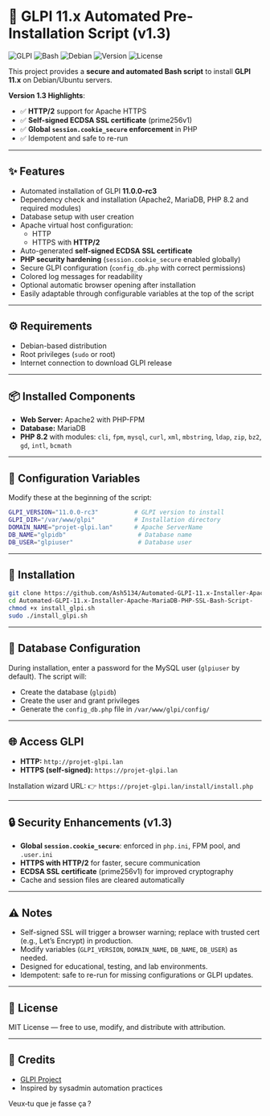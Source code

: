 # 🚀 GLPI 11.x Automated Pre-Installation Script (v1.3)

![GLPI](https://upload.wikimedia.org/wikipedia/commons/thumb/f/f0/GLPI_Logo.svg/320px-GLPI_Logo.svg.png)
![Bash](https://img.shields.io/badge/Script-Bash-green)
![Debian](https://img.shields.io/badge/OS-Debian%2FUbuntu-blue)
![Version](https://img.shields.io/badge/Version-1.3-orange)
![License](https://img.shields.io/badge/License-MIT-lightgrey)

This project provides a **secure and automated Bash script** to install **GLPI 11.x** on Debian/Ubuntu servers.  

**Version 1.3 Highlights**:  
- ✅ **HTTP/2** support for Apache HTTPS  
- ✅ **Self-signed ECDSA SSL certificate** (prime256v1)  
- ✅ **Global `session.cookie_secure` enforcement** in PHP  
- ✅ Idempotent and safe to re-run  

---

## ✨ Features

- Automated installation of GLPI **11.0.0-rc3**
- Dependency check and installation (Apache2, MariaDB, PHP 8.2 and required modules)
- Database setup with user creation
- Apache virtual host configuration:
  - HTTP
  - HTTPS with **HTTP/2**
- Auto-generated **self-signed ECDSA SSL certificate**
- **PHP security hardening** (`session.cookie_secure` enabled globally)
- Secure GLPI configuration (`config_db.php` with correct permissions)
- Colored log messages for readability
- Optional automatic browser opening after installation
- Easily adaptable through configurable variables at the top of the script

---

## ⚙️ Requirements

- Debian-based distribution  
- Root privileges (`sudo` or root)  
- Internet connection to download GLPI release  

---

## 📦 Installed Components

- **Web Server:** Apache2 with PHP-FPM  
- **Database:** MariaDB  
- **PHP 8.2** with modules: `cli`, `fpm`, `mysql`, `curl`, `xml`, `mbstring`, `ldap`, `zip`, `bz2`, `gd`, `intl`, `bcmath`

---

## 🔧 Configuration Variables

Modify these at the beginning of the script:

```bash
GLPI_VERSION="11.0.0-rc3"          # GLPI version to install
GLPI_DIR="/var/www/glpi"           # Installation directory
DOMAIN_NAME="projet-glpi.lan"      # Apache ServerName
DB_NAME="glpidb"                    # Database name
DB_USER="glpiuser"                  # Database user
````

---

## 🚀 Installation

```bash
git clone https://github.com/Ash5134/Automated-GLPI-11.x-Installer-Apache-MariaDB-PHP-SSL-Bash-Script-.git
cd Automated-GLPI-11.x-Installer-Apache-MariaDB-PHP-SSL-Bash-Script-
chmod +x install_glpi.sh
sudo ./install_glpi.sh
```

---

## 🔑 Database Configuration

During installation, enter a password for the MySQL user (`glpiuser` by default).
The script will:

* Create the database (`glpidb`)
* Create the user and grant privileges
* Generate the `config_db.php` file in `/var/www/glpi/config/`

---

## 🌐 Access GLPI

* **HTTP:** `http://projet-glpi.lan`
* **HTTPS (self-signed):** `https://projet-glpi.lan`

Installation wizard URL:
👉 `https://projet-glpi.lan/install/install.php`

---

## 🔒 Security Enhancements (v1.3)

* **Global `session.cookie_secure`**: enforced in `php.ini`, FPM pool, and `.user.ini`
* **HTTPS with HTTP/2** for faster, secure communication
* **ECDSA SSL certificate** (prime256v1) for improved cryptography
* Cache and session files are cleared automatically

---

## ⚠️ Notes

* Self-signed SSL will trigger a browser warning; replace with trusted cert (e.g., Let’s Encrypt) in production.
* Modify variables (`GLPI_VERSION`, `DOMAIN_NAME`, `DB_NAME`, `DB_USER`) as needed.
* Designed for educational, testing, and lab environments.
* Idempotent: safe to re-run for missing configurations or GLPI updates.

---

## 📜 License

MIT License — free to use, modify, and distribute with attribution.

---

## 🙌 Credits

* [GLPI Project](https://glpi-project.org/)
* Inspired by sysadmin automation practices


Veux‑tu que je fasse ça ?
```
